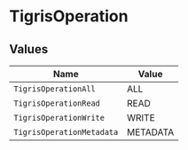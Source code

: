 # TigrisOperation


## Values

| Name                      | Value                     |
| ------------------------- | ------------------------- |
| `TigrisOperationAll`      | ALL                       |
| `TigrisOperationRead`     | READ                      |
| `TigrisOperationWrite`    | WRITE                     |
| `TigrisOperationMetadata` | METADATA                  |